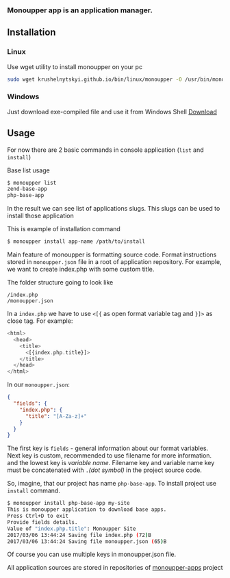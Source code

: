 ### Monoupper app is an application manager.

## Installation

### Linux
Use wget utility to install monoupper on your pc
```bash
sudo wget krushelnytskyi.github.io/bin/linux/monoupper -O /usr/bin/monoupper | sudo chmod a+x /usr/bin/monoupper
```

### Windows

Just download exe-compiled file and use it from Windows Shell
[Download](https://krushelnytskyi.github.io/bin/windows/monoupper.exe)



## Usage
For now there are 2 basic commands in console application (`list` and `install`)

Base list usage
```bash
$ monoupper list
zend-base-app
php-base-app
```

In the result we can see list of applications slugs. This slugs can be used to install those application

This is example of installation command
```bash
$ monoupper install app-name /path/to/install
```

Main feature of monoupper is formatting source code. Format instructions stored in `monoupper.json` file in a root of application repository. For example, we want to create index.php with some custom title.

The folder structure going to look like
```
/index.php
/monoupper.json
```

In a `index.php` we have to use `<[{` as open format variable tag and `}]>` as close tag. For example:
```php 
<html>
  <head>
    <title>
      <[{index.php.title}]>
    </title>
  </head>
</html>
```

In our `monoupper.json`:
```json
{
  "fields": {
    "index.php": {
      "title": "[A-Za-z]+"
    } 
  }
}
```

The first key is `fields` - general information about our format variables. Next key is custom, recommended to use filename for more information. and the lowest key is *variable name*. Filename key and variable name key must be concatenated with `.`_(dot symbol)_ in the project source code.

So, imagine, that our project has name `php-base-app`. To install project use `install` command.
```bash
$ monoupper install php-base-app my-site
This is monoupper application to download base apps.
Press Ctrl+D to exit
Provide fields details.
Value of "index.php.title": Monoupper Site
2017/03/06 13:44:24 Saving file index.php (72)B
2017/03/06 13:44:24 Saving file monoupper.json (65)B
```
Of course you can use multiple keys in monoupper.json file.

All application sources are stored in repositories of [monoupper-apps](https://bitbucket.org/account/user/monoupper/projects/MON) project
